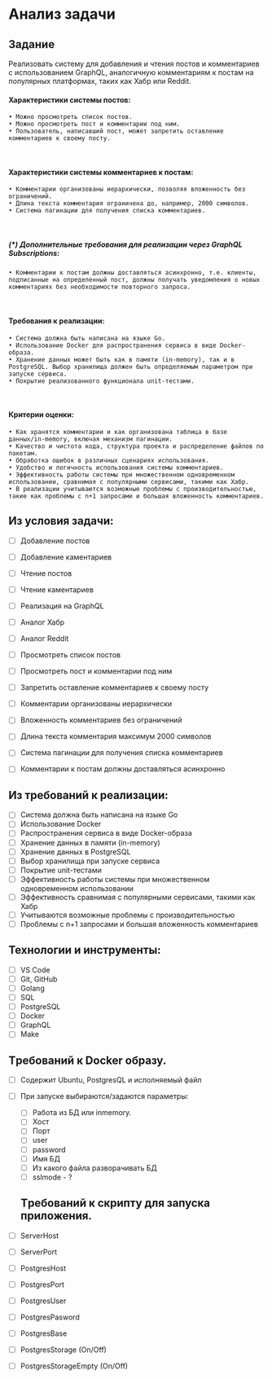 # Анализ задачи
  
  ## Задание

  Реализовать систему для добавления и чтения постов и комментариев с использованием GraphQL, аналогичную комментариям к постам на популярных платформах, таких как Хабр или Reddit.
 
  #### Характеристики системы постов:
    • Можно просмотреть список постов.
    • Можно просмотреть пост и комментарии под ним.
    • Пользователь, написавший пост, может запретить оставление комментариев к своему посту.
 
  #### Характеристики системы комментариев к постам:
    • Комментарии организованы иерархически, позволяя вложенность без ограничений.
    • Длина текста комментария ограничена до, например, 2000 символов.
    • Система пагинации для получения списка комментариев.
 
  ##### (*) Дополнительные требования для реализации через GraphQL Subscriptions:
    • Комментарии к постам должны доставляться асинхронно, т.е. клиенты, подписанные на определенный пост, должны получать уведомления о новых комментариях без необходимости повторного запроса.
 
  #### Требования к реализации:
    • Система должна быть написана на языке Go.
    • Использование Docker для распространения сервиса в виде Docker-образа.
    • Хранение данных может быть как в памяти (in-memory), так и в PostgreSQL. Выбор хранилища должен быть определяемым параметром при запуске сервиса.
    • Покрытие реализованного функционала unit-тестами.
 
  #### Критерии оценки:
    • Как хранятся комментарии и как организована таблица в базе данных/in-memory, включая механизм пагинации.
    • Качество и чистота кода, структура проекта и распределение файлов по пакетам.
    • Обработка ошибок в различных сценариях использования.
    • Удобство и логичность использования системы комментариев.
    • Эффективность работы системы при множественном одновременном использовании, сравнимая с популярными сервисами, такими как Хабр.
    • В реализации учитываются возможные проблемы с производительностью, такие как проблемы с n+1 запросами и большая вложенность комментариев.


## Из условия задачи:
- [ ] Добавление постов
- [ ] Добавление каментариев
- [ ] Чтение постов
- [ ] Чтение каментариев
- [ ] Реализация на GraphQL
- [ ] Аналог Хабр
- [ ] Аналог Reddit
- [ ] Просмотреть список постов
- [ ] Просмотреть пост и комментарии под ним
- [ ] Запретить оставление комментариев к своему посту
- [ ] Комментарии организованы иерархически
- [ ] Вложенность комментариев без ограничений
- [ ] Длина текста комментария максимум 2000 символов
- [ ] Система пагинации для получения списка комментариев
- [ ] Комментарии к постам должны доставляться асинхронно



## Из требований к реализации:
- [ ] Система должна быть написана на языке Go
- [ ] Использование Docker
- [ ] Распространения сервиса в виде Docker-образа
- [ ] Хранение данных в памяти (in-memory)
- [ ] Хранение данных в PostgreSQL
- [ ] Выбор хранилища при запуске сервиса
- [ ] Покрытие unit-тестами
- [ ] Эффективность работы системы при множественном одновременном использовании
- [ ] Эффективность сравнимая с популярными сервисами, такими как Хабр
- [ ] Учитываются возможные проблемы с производительностью
- [ ] Проблемы с n+1 запросами и большая вложенность комментариев

## Технологии и инструменты:
- [ ] VS Code
- [ ] Git, GitHub
- [ ] Golang
- [ ] SQL
- [ ] PostgreSQL
- [ ] Docker
- [ ] GraphQL
- [ ] Make

## Tребований к Docker образу.
- [ ] Содержит Ubuntu, PostgresQL и исполняемый файл
- [ ] При запуске выбираются/задаются параметры:
  - [ ] Работа из БД или inmemory.
  - [ ] Хост
  - [ ] Порт
  - [ ] user
  - [ ] password
  - [ ] Имя БД
  - [ ] Из какого файла разворачивать БД
  - [ ] sslmode - ?

  ## Tребований к скрипту для запуска приложения.
- [ ] ServerHost
- [ ] ServerPort
- [ ] PostgresHost
- [ ] PostgresPort
- [ ] PostgresUser
- [ ] PostgresPasword
- [ ] PostgresBase
- [ ] PostgresStorage (On/Off)
- [ ] PostgresStorageEmpty (On/Off)

  